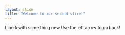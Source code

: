 ```yaml
---
layout: slide
title: "Welcome to our second slide!"
---
```

Line 5 with some thing new
Use the left arrow to go back!
